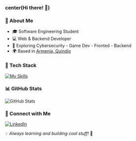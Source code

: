 ### center(Hi there! 👋)


### 🚀 About Me
- 🎓 Software Engineering Student
- 💻 Web & Backend Developer
- 🔐 Exploring Cybersecurity - Game Dev - Fronted - Backend
- 🌍 Based in [Armenia, Quindío](https://www.armenia.gov.co)

### 🔧 Tech Stack
[![My Skills](https://skillicons.dev/icons?i=java,nodejs,js,html,css,idea,python,vscode,react,mysql&theme=light)](https://skillicons.dev)

### 📊 GitHub Stats
![GitHub Stats](https://github-readme-stats.vercel.app/api?username=jjquintero1721&show_icons=true&theme=dark)

### 🔗 Connect with Me
[![LinkedIn](https://img.shields.io/badge/LinkedIn-0077B5?style=for-the-badge&logo=linkedin&logoColor=white)](https://www.linkedin.com/in/tu_usuario)


💡 *Always learning and building cool stuff!* 🚀
